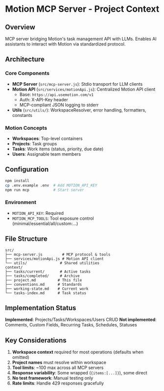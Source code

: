 # Motion MCP Server - Project Context

## Overview
MCP server bridging Motion's task management API with LLMs. Enables AI assistants to interact with Motion via standardized protocol.

## Architecture

### Core Components
- **MCP Server** (`src/mcp-server.js`): Stdio transport for LLM clients
- **Motion API** (`src/services/motionApi.js`): Centralized Motion API client
  - Base: `https://api.usemotion.com/v1`
  - Auth: X-API-Key header
  - MCP-compliant JSON logging to stderr
- **Utils** (`src/utils/`): WorkspaceResolver, error handling, formatters, constants

### Motion Concepts
- **Workspaces**: Top-level containers
- **Projects**: Task groups
- **Tasks**: Work items (status, priority, due date)
- **Users**: Assignable team members

## Configuration
```bash
npm install
cp .env.example .env  # Add MOTION_API_KEY
npm run mcp           # Start server
```

### Environment
- `MOTION_API_KEY`: Required
- `MOTION_MCP_TOOLS`: Tool exposure control (minimal/essential/all/custom:...)

## File Structure
```
src/
├── mcp-server.js         # MCP protocol & tools
├── services/motionApi.js # Motion API client
└── utils/               # Shared utilities
context/
├── tasks/current/       # Active tasks
├── tasks/completed/     # Archive
├── project.md          # This file
├── conventions.md      # Standards
├── working-state.md    # Current work
└── tasks-index.md      # Task status
```

## Implementation Status
**Implemented**: Projects/Tasks/Workspaces/Users CRUD
**Not implemented**: Comments, Custom Fields, Recurring Tasks, Schedules, Statuses

## Key Considerations
1. **Workspace context** required for most operations (defaults when omitted)
2. **Project names** must resolve within workspace
3. **Tool limits**: ~100 max across all MCP servers
4. **Response variability**: Some wrapped (`{items:[...]}`), some direct
5. **No test framework**: Manual testing only
6. **Rate limits**: Handle 429 responses gracefully